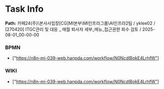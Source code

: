 # Task Info

**Path:** 카페24(주)\본사사업장\[CG]MI본부\MI인프라그룹\AI인프라2팀 / yklee02 / [270420] ITGC관리 및 대응 _ 매월 퇴사자 세부_메뉴_접근권한 회수 검토 / 2025-08-01_00-00-00

### BPMN
- ["https://n8n-mi-039-web.hanpda.com/workflow/N0NcdlBokE4LrhfW"]

### WIKI
- ["https://n8n-mi-039-web.hanpda.com/workflow/N0NcdlBokE4LrhfW"]

